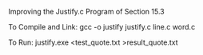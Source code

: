 Improving the Justify.c Program of Section 15.3 

To Compile and Link:
gcc -o justify justify.c line.c word.c

To Run:
justify.exe <test_quote.txt >result_quote.txt
